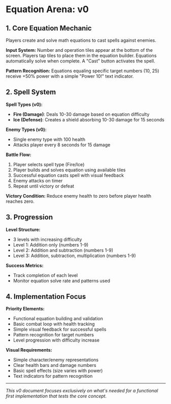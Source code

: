 # Equation Arena: v0

## 1. Core Equation Mechanic

Players create and solve math equations to cast spells against enemies.

**Input System:** Number and operation tiles appear at the bottom of the screen. Players tap tiles to place them in the equation builder. Equations automatically solve when complete. A "Cast" button activates the spell.

**Pattern Recognition:** Equations equaling specific target numbers (10, 25) receive +50% power with a simple "Power 10!" text indicator.

## 2. Spell System

**Spell Types (v0):**

- **Fire (Damage)**: Deals 10-30 damage based on equation difficulty
- **Ice (Defense)**: Creates a shield absorbing 10-30 damage for 15 seconds

**Enemy Types (v0):**

- Single enemy type with 100 health
- Attacks player every 8 seconds for 15 damage

**Battle Flow:**

1. Player selects spell type (Fire/Ice)
2. Player builds and solves equation using available tiles
3. Successful equation casts spell with visual feedback
4. Enemy attacks on timer
5. Repeat until victory or defeat

**Victory Condition:** Reduce enemy health to zero before player health reaches zero.

## 3. Progression

**Level Structure:**

- 3 levels with increasing difficulty
- Level 1: Addition only (numbers 1-9)
- Level 2: Addition and subtraction (numbers 1-9)
- Level 3: Addition, subtraction, multiplication (numbers 1-9)

**Success Metrics:**

- Track completion of each level
- Monitor equation solve rate and patterns used

## 4. Implementation Focus

**Priority Elements:**

- Functional equation building and validation
- Basic combat loop with health tracking
- Simple visual feedback for successful spells
- Pattern recognition for target numbers
- Level progression with difficulty increase

**Visual Requirements:**

- Simple character/enemy representations
- Clear health bars and damage numbers
- Basic spell effects (size varies with power)
- Text indicators for pattern recognition

---

_This v0 document focuses exclusively on what's needed for a functional first implementation that tests the core concept._

